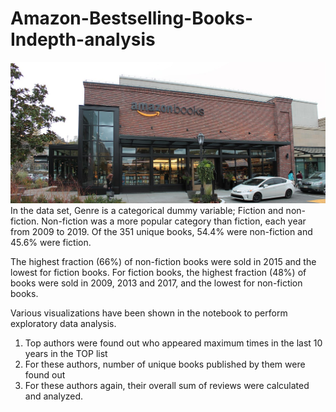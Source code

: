 # Amazon-Bestselling-Books-Indepth-analysis

![alt text](https://github.com/hrideshkohli/Amazon-Bestselling-Books-Indepth-analysis/blob/main/img.jpg)
In the data set, Genre is a categorical dummy variable; Fiction and non-fiction. Non-fiction was a more popular category than fiction, each year from 2009 to 2019. Of the 351 unique books, 54.4% were non-fiction and 45.6% were fiction.

The highest fraction (66%) of non-fiction books were sold in 2015 and the lowest for fiction books. For fiction books, the highest fraction (48%) of books were sold in 2009, 2013 and 2017, and the lowest for non-fiction books.

Various visualizations have been shown in the notebook to perform exploratory data analysis.

1. Top authors were found out who appeared maximum times in the last 10 years in the TOP list
2. For these authors, number of unique books published by them were found out
3. For these authors again, their overall sum of reviews were calculated and analyzed.
